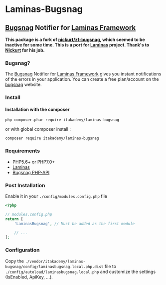 # Laminas-Bugsnag

## [Bugsnag](https://bugsnag.com) Notifier for [Laminas Framework](https://getlaminas.org/)

**This package is a fork of [nickurt/zf-bugsnag](https://github.com/nickurt/zf-bugsnag), which seemed to be inactive for some time. This is a port for [Laminas](https://getlaminas.org/) project. Thank's to [Nickurt](https://github.com/nickurt/) for his job.**

### Bugsnag?
The [Bugsnag](https://bugsnag.com) Notifier for [Laminas Framework](https://getlaminas.org/) gives you instant notifications of the errors in your application. You can create a free plan/account on the [bugsnag](https://bugsnag.com) website.

### Install
#### Installation with the composer

```shell
php composer.phar require itakademy/laminas-bugsnag
```

or with global composer install :

```shell
composer require itakademy/laminas-bugsnag
```

### Requirements

* PHP5.6+ or PHP7.0+
* [Laminas](https://getlaminas.org/)
* [Bugsnag PHP-API](https://github.com/bugsnag/bugsnag-php)

### Post Installation

Enable it in your  `./config/modules.config.php` file
```php
<?php

// modules.config.php
return [
    'LaminasBugsnag', // Must be added as the first module

    // ...
];
```

### Configuration

Copy the `./vendor/itakademy/laminas-bugsnag/config/laminasbugsnag.local.php.dist` file to `./config/autoload/laminasbugsnag.local.php`  and customize the settings (IsEnabled, ApiKey, ...).
